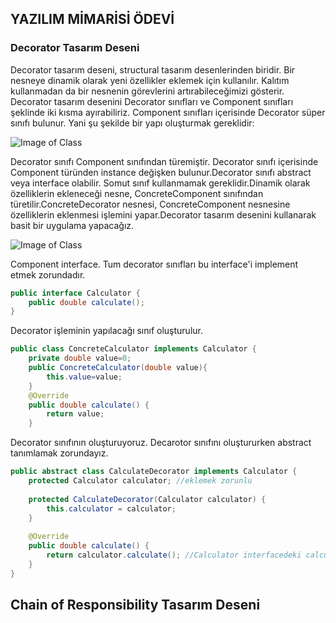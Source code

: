## YAZILIM MİMARİSİ ÖDEVİ
### Decorator Tasarım Deseni
Decorator tasarım deseni, structural tasarım desenlerinden biridir. Bir nesneye dinamik olarak yeni özellikler eklemek için kullanılır. Kalıtım kullanmadan da bir nesnenin görevlerini artırabileceğimizi gösterir.
Decorator tasarım desenini Decorator sınıfları ve Component sınıfları şeklinde iki kısma ayırabiliriz. Component sınıfları içerisinde Decorator süper sınıfı bulunur. Yani şu şekilde bir yapı oluşturmak gereklidir:

![Image of Class](https://github.com/safakerer/yazilimMimarisiOdev/blob/master/Decarotor%C5%9Eablon.png)

Decorator sınıfı Component sınıfından türemiştir. Decorator sınıfı içerisinde Component türünden instance değişken bulunur.Decorator sınıfı abstract veya interface olabilir. Somut sınıf kullanmamak gereklidir.Dinamik olarak özelliklerin ekleneceği nesne, ConcreteComponent sınıfından türetilir.ConcreteDecorator nesnesi, ConcreteComponent nesnesine özelliklerin eklenmesi işlemini yapar.Decorator tasarım desenini kullanarak basit bir uygulama yapacağız.

![Image of Class](https://github.com/safakerer/yazilimMimarisiOdev/blob/master/decoratorUML1.png)

 Component interface. Tum decorator sınıfları bu interface'i implement etmek zorundadır.
```java
public interface Calculator {
    public double calculate();
}
```

Decorator işleminin yapılacağı sınıf oluşturulur.
```java
public class ConcreteCalculator implements Calculator {
    private double value=0;
    public ConcreteCalculator(double value){
        this.value=value;
    }
    @Override
    public double calculate() {
        return value;
    }
```

Decorator sınıfının oluşturuyoruz. Decarotor sınıfını oluştururken abstract tanımlamak zorundayız.
```java
public abstract class CalculateDecorator implements Calculator {
    protected Calculator calculator; //eklemek zorunlu
  
    protected CalculateDecorator(Calculator calculator) {
        this.calculator = calculator;
    }
  
    @Override
    public double calculate() {
        return calculator.calculate(); //Calculator interfacedeki calculate metodunu cagirmasi zorunlu
    }
}
```

## Chain of Responsibility Tasarım Deseni

